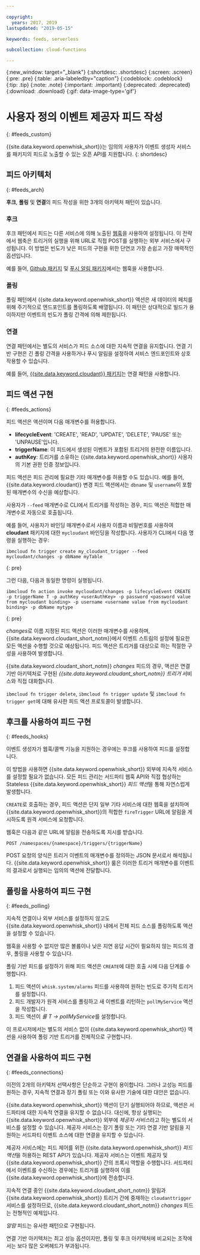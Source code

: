 ```yaml
---

copyright:
  years: 2017, 2019
lastupdated: "2019-05-15"

keywords: feeds, serverless

subcollection: cloud-functions

---
```


{:new_window: target="_blank"}
{:shortdesc: .shortdesc}
{:screen: .screen}
{:pre: .pre}
{:table: .aria-labeledby="caption"}
{:codeblock: .codeblock}
{:tip: .tip}
{:note: .note}
{:important: .important}
{:deprecated: .deprecated}
{:download: .download}
{:gif: data-image-type='gif'}


# 사용자 정의 이벤트 제공자 피드 작성
{: #feeds_custom}

{{site.data.keyword.openwhisk_short}}는 임의의 사용자가 이벤트 생성자 서비스를 패키지의 피드로 노출할 수 있는 오픈 API를 지원합니다.
{: shortdesc}


## 피드 아키텍처
{: #feeds_arch}

**후크**, **폴링** 및 **연결**의 피드 작성을 위한 3개의 아키텍처 패턴이 있습니다.

### 후크

후크 패턴에서 피드는 다른 서비스에 의해 노출된 [웹훅](https://en.wikipedia.org/wiki/Webhook)을 사용하여 설정됩니다. 이 전략에서 웹축은 트리거의 실행을 위해 URL로 직접 POST를 실행하는 외부 서비스에서 구성됩니다. 이 방법은 빈도가 낮은 피드의 구현을 위한 단연코 가장 손쉽고 가장 매력적인 옵션입니다.

예를 들어, [Github 패키지](/docs/openwhisk?topic=cloud-functions-pkg_github) 및 [푸시 알림 패키지](/docs/openwhisk?topic=cloud-functions-pkg_push_notifications)에서는 웹훅을 사용합니다.


### 폴링

폴링 패턴에서 {{site.data.keyword.openwhisk_short}} 액션은 새 데이터의 페치를 위해 주기적으로 엔드포인트를 폴링하도록 배열됩니다. 이 패턴은 상대적으로 빌드가 용이하지만 이벤트의 빈도가 폴링 간격에 의해 제한됩니다.

### 연결

연결 패턴에서는 별도의 서비스가 피드 소스에 대한 지속적 연결을 유지합니다. 연결 기반 구현은 긴 폴링 간격을 사용하거나 푸시 알림을 설정하여 서비스 엔드포인트와 상호작용할 수 있습니다.

예를 들어, [{{site.data.keyword.cloudant}} 패키지](/docs/openwhisk?topic=cloud-functions-pkg_cloudant)는 연결 패턴을 사용합니다. 



##  피드 액션 구현
{: #feeds_actions}

피드 액션은 액션이며 다음 매개변수를 허용합니다. 
* **lifecycleEvent**: 'CREATE', 'READ', 'UPDATE', 'DELETE', 'PAUSE' 또는 'UNPAUSE'입니다.
* **triggerName**: 이 피드에서 생성된 이벤트가 포함된 트리거의 완전한 이름입니다.
* **authKey**: 트리거를 소유하는 {{site.data.keyword.openwhisk_short}} 사용자의 기본 권한 인증 정보입니다.

피드 액션은 피드 관리에 필요한 기타 매개변수를 허용할 수도 있습니다. 예를 들어, {{site.data.keyword.cloudant}} 변경 피드 액션에서는 `dbname` 및 `username`이 포함된 매개변수의 수신을 예상합니다. 

사용자가 `--feed` 매개변수로 CLI에서 트리거를 작성하는 경우, 피드 액션은 적합한 매개변수로 자동으로 호출됩니다.

예를 들어, 사용자가 바인딩 매개변수로서 사용자 이름과 비밀번호를 사용하여 **cloudant** 패키지에 대한 `mycloudant` 바인딩을 작성합니다. 사용자가 CLI에서 다음 명령을 실행하는 경우:
```
ibmcloud fn trigger create my_cloudant_trigger --feed mycloudant/changes -p dbName myTable
```
{: pre}

그런 다음, 다음과 동일한 명령이 실행됩니다. 
```
ibmcloud fn action invoke mycloudant/changes -p lifecycleEvent CREATE -p triggerName T -p authKey <userAuthKey> -p password <password value from mycloudant binding> -p username <username value from mycloudant binding> -p dbName mytype
```
{: pre}

*changes*로 이름 지정된 피드 액션은 이러한 매개변수를 사용하며, {{site.data.keyword.cloudant_short_notm}}에서 이벤트 스트림의 설정에 필요한 모든 액션을 수행할 것으로 예상됩니다. 피드 액션은 트리거를 대상으로 하는 적절한 구성을 사용하여 발생합니다.

{{site.data.keyword.cloudant_short_notm}} *changes* 피드의 경우, 액션은 연결 기반 아키텍처로 구현된 *{{site.data.keyword.cloudant_short_notm}} 트리거* 서비스와 직접 대화합니다.

`ibmcloud fn trigger delete`, `ibmcloud fn trigger update` 및 `ibmcloud fn trigger get`에 대해 유사한 피드 액션 프로토콜이 발생합니다.

## 후크를 사용하여 피드 구현
{: #feeds_hooks}

이벤트 생성자가 웹훅/콜백 기능을 지원하는 경우에는 후크를 사용하여 피드를 설정합니다. 

이 방법을 사용하면 {{site.data.keyword.openwhisk_short}} 외부에 지속적 서비스를 설정할 필요가 없습니다. 모든 피드 관리는 서드파티 웹훅 API와 직접 협상하는 Stateless {{site.data.keyword.openwhisk_short}} *피드 액션*을 통해 자연스럽게 발생합니다.

`CREATE`로 호출하는 경우, 피드 액션은 단지 일부 기타 서비스에 대한 웹훅을 설치하며 {{site.data.keyword.openwhisk_short}}의 적합한 `fireTrigger` URL에 알림을 게시하도록 원격 서비스에 요청합니다.

웹훅은 다음과 같은 URL에 알림을 전송하도록 지시를 받습니다.

`POST /namespaces/{namespace}/triggers/{triggerName}`

POST 요청의 양식은 트리거 이벤트의 매개변수를 정의하는 JSON 문서로서 해석됩니다. {{site.data.keyword.openwhisk_short}} 룰은 이러한 트리거 매개변수를 이벤트의 결과로서 실행되는 임의의 액션에 전달합니다.

## 폴링을 사용하여 피드 구현
{: #feeds_polling}

지속적 연결이나 외부 서비스를 설정하지 않고도 {{site.data.keyword.openwhisk_short}} 내에서 전체 피드 소스를 폴링하도록 액션을 설정할 수 있습니다.

웹훅을 사용할 수 없지만 많은 볼륨이나 낮은 지연 응답 시간이 필요하지 않는 피드의 경우, 폴링을 사용할 수 있습니다. 

폴링 기반 피드를 설정하기 위해 피드 액션은 `CREATE`에 대한 호출 시에 다음 단계를 수행합니다.

1. 피드 액션이 `whisk.system/alarms` 피드를 사용하여 원하는 빈도로 주기적 트리거를 설정합니다.
2. 피드 개발자가 원격 서비스를 폴링하고 새 이벤트를 리턴하는 `pollMyService` 액션을 작성합니다.
3. 피드 액션이 *룰* *T -> pollMyService*를 설정합니다.

이 프로시저에서는 별도의 서비스 없이 {{site.data.keyword.openwhisk_short}} 액션을 사용하여 폴링 기반 트리거를 전체적으로 구현합니다.

## 연결을 사용하여 피드 구현
{: #feeds_connections}

이전의 2개의 아키텍처 선택사항은 단순하고 구현이 용이합니다. 그러나 고성능 피드를 원하는 경우, 지속적 연결과 장기 폴링 또는 이와 유사한 기술에 대한 대안은 없습니다.

{{site.data.keyword.openwhisk_short}} 액션이 단기 실행되어야 하므로, 액션은 서드파티에 대한 지속적 연결을 유지할 수 없습니다. 대신에, 항상 실행되는 {{site.data.keyword.openwhisk_short}} 외부에 *제공자 서비스*라고 하는 별도의 서비스를 설정할 수 있습니다. 제공자 서비스는 장기 폴링 또는 기타 연결 기반 알림을 지원하는 서드파티 이벤트 소스에 대한 연결을 유지할 수 있습니다.

제공자 서비스에는 피드 제어를 위한 {{site.data.keyword.openwhisk_short}} *피드 액션*을 허용하는 REST API가 있습니다. 제공자 서비스는 이벤트 제공자 및 {{site.data.keyword.openwhisk_short}} 간의 프록시 역할을 수행합니다. 서드파티에서 이벤트를 수신하는 경우에는 트리거를 실행하여 이를 {{site.data.keyword.openwhisk_short}}에 전송합니다.

지속적 연결 중인 {{site.data.keyword.cloudant_short_notm}} 알림과 {{site.data.keyword.openwhisk_short}} 트리거 간에 중재하는 `cloudanttrigger` 서비스를 설정하므로, {{site.data.keyword.cloudant_short_notm}} *changes* 피드는 전형적인 예제입니다.


*알람* 피드는 유사한 패턴으로 구현됩니다.

연결 기반 아키텍처는 최고 성능 옵션이지만, 폴링 및 후크 아키텍처에 비교되는 조작에서는 보다 많은 오버헤드가 부과됩니다.


